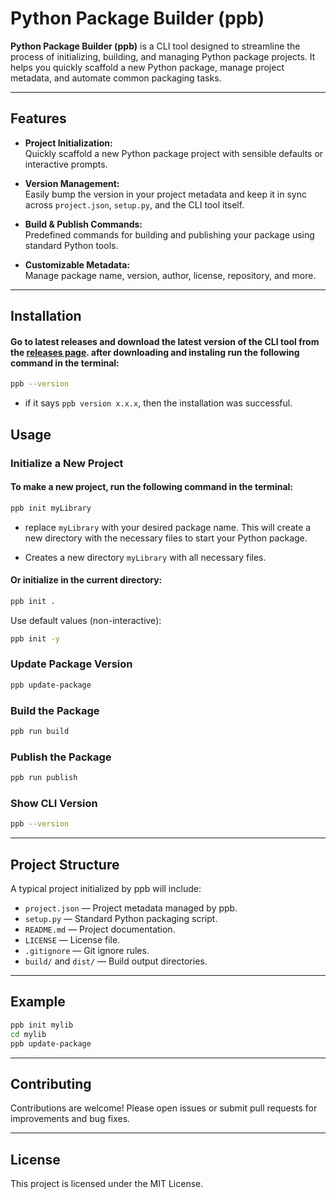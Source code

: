 # Python Package Builder (ppb)

**Python Package Builder (ppb)** is a CLI tool designed to streamline the process of initializing, building, and managing Python package projects. It helps you quickly scaffold a new Python package, manage project metadata, and automate common packaging tasks.

---

## Features

- **Project Initialization:**  
  Quickly scaffold a new Python package project with sensible defaults or interactive prompts.

- **Version Management:**  
  Easily bump the version in your project metadata and keep it in sync across `project.json`, `setup.py`, and the CLI tool itself.

- **Build & Publish Commands:**  
  Predefined commands for building and publishing your package using standard Python tools.

- **Customizable Metadata:**  
  Manage package name, version, author, license, repository, and more.

---

## Installation

#### Go to latest releases and download the latest version of the CLI tool from the [releases page](https://github.com/mahfuz0712/python-package-builder). after downloading and instaling run the following command in the terminal:
```sh
ppb --version
```
* if it says `ppb version x.x.x`, then the installation was successful.
## Usage

### Initialize a New Project

#### To make a new project, run the following command in the terminal:
```sh
ppb init myLibrary 
```
* replace `myLibrary` with your desired package name. This will create a new directory with the necessary files to start your Python package.

* Creates a new directory `myLibrary` with all necessary files.

#### Or initialize in the current directory:

```sh
ppb init .
```

Use default values (non-interactive):

```sh
ppb init -y
```

### Update Package Version


```sh
ppb update-package
```
### Build the Package
```sh
ppb run build
```

### Publish the Package

```sh
ppb run publish
```

### Show CLI Version

```sh
ppb --version
```

---

## Project Structure

A typical project initialized by ppb will include:

- `project.json` — Project metadata managed by ppb.
- `setup.py` — Standard Python packaging script.
- `README.md` — Project documentation.
- `LICENSE` — License file.
- `.gitignore` — Git ignore rules.
- `build/` and `dist/` — Build output directories.

---

## Example

```sh
ppb init mylib
cd mylib
ppb update-package
```

---

## Contributing

Contributions are welcome! Please open issues or submit pull requests for improvements and bug fixes.

---

## License

This project is licensed under the MIT License.